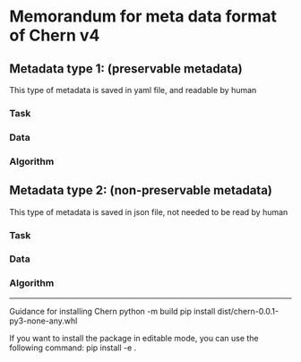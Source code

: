 # Memorandum for meta data format of Chern v4
## Metadata type 1: (preservable metadata)
This type of metadata is saved in yaml file, and readable by human
### Task
### Data
### Algorithm
## Metadata type 2: (non-preservable metadata)
This type of metadata is saved in json file, not needed to be read by human
### Task
### Data
### Algorithm

---------------------------
Guidance for installing Chern
python -m build
pip install dist/chern-0.0.1-py3-none-any.whl

If you want to install the package in editable mode, you can use the following command:
pip install -e .
